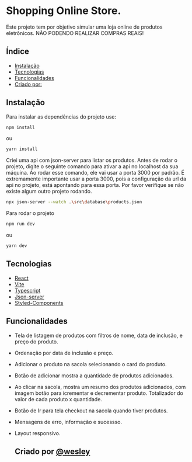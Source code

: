 # Shopping Online Store.

Este projeto tem por objetivo simular uma loja online de produtos eletrônicos. NÃO PODENDO REALIZAR COMPRAS REAIS!

## Índice

- [Instalação](#instalação)
- [Tecnologias](#tecnologias)
- [Funcionalidades](#funcionalidades)
- [Criado por:](#criado)

## Instalação

Para instalar as dependências do projeto use: 
```bash
npm install
```
ou
```bash
yarn install
```

Criei uma api com json-server para listar os produtos. Antes de rodar o projeto, digite o seguinte comando para ativar a api no localhost da sua máquina. Ao rodar esse comando, ele vai usar a porta 3000 por padrão. É extremamente importante usar a porta 3000, pois a configuração da url da api no projeto, está apontando para essa porta. Por favor verifique se não existe algum outro projeto rodando.

```bash
npx json-server --watch .\src\database\products.json
````
Para rodar o projeto 
```bash
npm run dev
```
ou 
```bash
yarn dev
```

## Tecnologias

- [React](https://pt-br.legacy.reactjs.org/)
- [Vite](https://vitejs.dev/)
- [Typescript](https://www.typescriptlang.org/)
- [Json-server](https://www.npmjs.com/package/json-server/v/0.17.1)
- [Styled-Components](https://styled-components.com)

## Funcionalidades

- Tela de listagem de produtos com filtros de nome, data de inclusão, e preço do produto.
- Ordenação por data de inclusão e preço.
- Adicionar o produto na sacola selecionando o card do produto.
- Botão de adicionar mostra a quantidade de produtos adicionados.
- Ao clicar na sacola, mostra um resumo dos produtos adicionados, com imagem botão para icrementar e decrementar produto. Totalizador do valor de cada produto x quantidade.
- Botão de Ir para tela checkout na sacola quando tiver produtos.
- Mensagens de erro, informação e sucessso.
- Layout responsivo.

  ## Criado por [@wesley](https://www.linkedin.com/in/wesley-oliveira-sistemasinformacao/)


